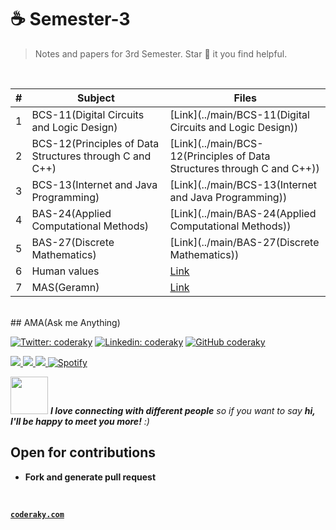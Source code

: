 # ☕️ Semester-3

> Notes and papers for 3rd Semester.
> Star 🌟 it you find helpful.

</br>

|  #  |      Subject    |   Files   |
|-----|----------------|---------------|
| 1 | BCS-11(Digital Circuits and Logic Design) | [Link](../main/BCS-11(Digital Circuits and Logic Design))|
| 2 | BCS-12(Principles of Data Structures through C and C++) | [Link](../main/BCS-12(Principles of Data Structures through C and C++))|
| 3 | BCS-13(Internet and Java Programming) | [Link](../main/BCS-13(Internet and Java Programming))|
| 4 | BAS-24(Applied Computational Methods) | [Link](../main/BAS-24(Applied Computational Methods))|
| 5 | BAS-27(Discrete Mathematics) | [Link](../main/BAS-27(Discrete Mathematics))|
| 6 | Human values | [Link](../main/Human%20values)|
| 7 | MAS(Geramn) | [Link](../main/MAS(German))|

</br>
## AMA(Ask me Anything)



[![Twitter: coderaky](https://img.shields.io/twitter/follow/coderaky?style=social)](https://twitter.com/coderaky)
[![Linkedin: coderaky](https://img.shields.io/badge/-coderaky-blue?style=flat-square&logo=Linkedin&logoColor=white&link=https://www.linkedin.com/in/coderaky/)](https://www.linkedin.com/in/coderaky/)
[![GitHub coderaky](https://img.shields.io/github/followers/coderaky?label=follow&style=social)](https://github.com/coderaky)

<p align="left">
  <a href="https://www.facebook.com/coderaky">
    <img src="https://img.shields.io/badge/Facebook-%231877F2.svg?&style=flat-square&logo=facebook&logoColor=white">  
  </a>
 
  <a href="https://www.instagram.com/coderaky">
    <img src="https://img.shields.io/badge/Instagram-%23E4405F.svg?&style=flat-square&logo=instagram&logoColor=white">
  </a>

  <a href="https://twitter.com/coderaky">
    <img src="https://img.shields.io/badge/twitter-%230077D4.svg?&style=flat-square&logo=twitter&logoColor=white">
  </a>
  <a href="https://open.spotify.com/user/316il4djvppzct6x4qyidzhptoci" target="_blank"><img src="https://img.shields.io/badge/Spotify-%231ED760.svg?&style=flat-square&logo=spotify&logoColor=white" alt="Spotify"></a>
</p>
</h1>


<img src="https://media.giphy.com/media/LnQjpWaON8nhr21vNW/giphy.gif" width="60"> <em><b>I love connecting with different people</b> so if you want to say <b>hi, I'll be happy to meet you more!</b> :)</em>


## Open for contributions
- **Fork and generate pull request**

</br>

**<a href="http://coderaky.com" target="_blank">`coderaky.com`</a>**
